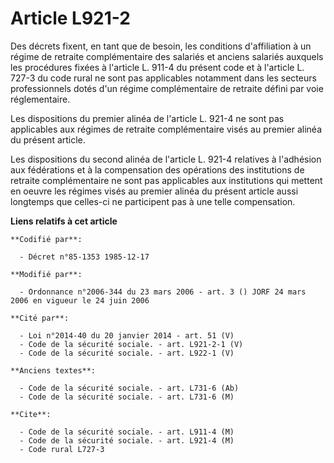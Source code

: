 # Article L921-2

Des décrets fixent, en tant que de besoin, les conditions d'affiliation à un régime de retraite complémentaire des salariés
et anciens salariés auxquels les procédures fixées à l'article L. 911-4 du présent code et à l'article L. 727-3 du code rural
ne sont pas applicables notamment dans les secteurs professionnels dotés d'un régime complémentaire de retraite défini par
voie réglementaire. 

Les dispositions du premier alinéa de l'article L. 921-4 ne sont pas applicables aux régimes de retraite complémentaire visés
au premier alinéa du présent article.

Les dispositions du second alinéa de l'article L. 921-4 relatives à l'adhésion aux fédérations et à la compensation des
opérations des institutions de retraite complémentaire ne sont pas applicables aux institutions qui mettent en oeuvre les
régimes visés au premier alinéa du présent article aussi longtemps que celles-ci ne participent pas à une telle compensation.

**Liens relatifs à cet article**

	**Codifié par**:

	  - Décret n°85-1353 1985-12-17

	**Modifié par**:

	  - Ordonnance n°2006-344 du 23 mars 2006 - art. 3 () JORF 24 mars 2006 en vigueur le 24 juin 2006

	**Cité par**:

	  - Loi n°2014-40 du 20 janvier 2014 - art. 51 (V)
	  - Code de la sécurité sociale. - art. L921-2-1 (V)
	  - Code de la sécurité sociale. - art. L922-1 (V)

	**Anciens textes**:

	  - Code de la sécurité sociale. - art. L731-6 (Ab)
	  - Code de la sécurité sociale. - art. L731-6 (M)

	**Cite**:

	  - Code de la sécurité sociale. - art. L911-4 (M)
	  - Code de la sécurité sociale. - art. L921-4 (M)
	  - Code rural L727-3
